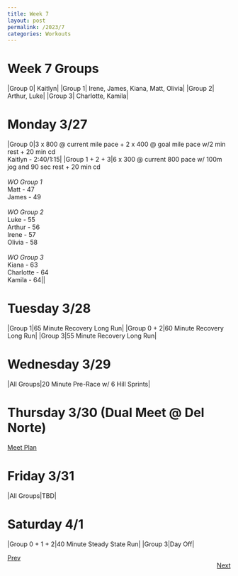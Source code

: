 ```yaml
---
title: Week 7
layout: post
permalink: /2023/7
categories: Workouts
---
```



# Week 7 Groups

|Group 0| Kaitlyn|
|Group 1| Irene, James, Kiana, Matt, Olivia|
|Group 2| Arthur, Luke|
|Group 3| Charlotte, Kamila|

# Monday 3/27 

|Group 0|3 x 800 @ current mile pace + 2 x 400 @ goal mile pace w/2 min rest + 20 min cd <br> Kaitlyn - 2:40/1:15|
|Group 1 + 2 + 3|6 x 300 @ current 800 pace w/ 100m jog and 90 sec rest + 20 min cd <br><br> *WO Group 1* <br> Matt - 47 <br> James - 49  <br><br> *WO Group 2* <br> Luke - 55 <br> Arthur  - 56 <br> Irene - 57 <br> Olivia - 58 <br><br> *WO Group 3* <br> Kiana - 63 <br> Charlotte - 64 <br> Kamila - 64||

# Tuesday 3/28

|Group 1|65 Minute Recovery Long Run|
|Group 0 + 2|60 Minute Recovery Long Run|
|Group 3|55 Minute Recovery Long Run|

# Wednesday 3/29

|All Groups|20 Minute Pre-Race w/ 6 Hill Sprints|

# Thursday 3/30 (Dual Meet @ Del Norte)

[Meet Plan]({{site.baseurl}}/2023/DN)

# Friday 3/31

|All Groups|TBD|

# Saturday 4/1 

|Group 0 + 1 + 2|40 Minute Steady State Run|
|Group 3|Day Off|

<div style="text-align: left"> <a href="{{site.baseurl}}/2023/6">Prev</a></div> 
<div style="text-align: right"> <a href="{{site.baseurl}}/2023/8">Next</a></div>